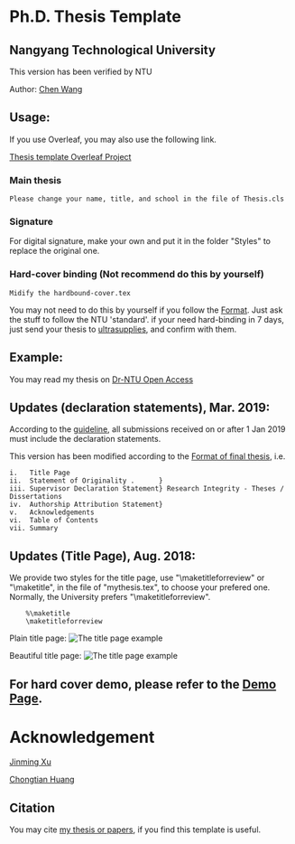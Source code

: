# Ph.D. Thesis Template 
## Nangyang Technological University 

This version has been verified by NTU

Author: [Chen Wang](https://wang-chen.github.io)

## Usage:

 If you use Overleaf, you may also use the following link.

 [Thesis template Overleaf Project](https://v2.overleaf.com/read/hrjsywqdhccp)

    
### Main thesis
    Please change your name, title, and school in the file of Thesis.cls
    
### Signature
   For digital signature, make your own and put it in the folder "Styles" to replace the original one.

### Hard-cover binding (Not recommend do this by yourself)
    Midify the hardbound-cover.tex
   You may not need to do this by yourself if you follow the [Format](https://www.ntu.edu.sg/sasd/oas/ge/Documents/FormatofThesis_Sample_Oct2017.pdf). Just ask the stuff to follow the NTU 'standard'. 
   if your need hard-binding in 7 days, just send your thesis to [ultrasupplies](https://www.ultrasupplies.com.sg/solutions/book-binding/hard-cover-binding), and confirm with them.   
    
    
## Example:
   
   You may read my thesis on [Dr-NTU Open Access](https://dr.ntu.edu.sg/handle/10220/47835)
    
## Updates (declaration statements), Mar. 2019:
    
   According to the [guideline](http://www.ntu.edu.sg/Services/Academic/graduates/ThesisExamination(forresearchstudents)/Pages/Formatoffinalthesis.aspx), all submissions received on or after 1 Jan 2019 must include the declaration statements. 
   
   This version has been modified according to the [Format of final thesis](http://research.ntu.edu.sg/rieo/RI/Pages/Theses--Dissertations.aspx), i.e.
   
    i.   Title Page	
    ii.  Statement of Originality .      }
    iii. Supervisor Declaration Statement} Research Integrity - Theses / Dissertations
    iv.  Authorship Attribution Statement}	
    v.   Acknowledgements	
    vi.  Table of Contents
    vii. Summary

## Updates (Title Page), Aug. 2018:

   We provide two styles for the title page, use "\maketitleforreview" or "\maketitle", in the file of "mythesis.tex", to choose your prefered one. Normally, the University prefers "\maketitleforreview".
        
        %\maketitle
        \maketitleforreview

Plain title page:
![The title page example](https://github.com/wang-chen/thesis_template_ntu/blob/master/Styles/title-page-plain.png)

Beautiful title page:
![The title page example](https://github.com/wang-chen/thesis_template_ntu/blob/master/Styles/title-page.png)

## For hard cover demo, please refer to the [Demo Page](http://www.ntu.edu.sg/sasd/oas/ge/Documents/FormatofThesis_Sample_Oct2017.pdf).

# Acknowledgement

   [Jinming Xu](https://jinmingxu.github.io)

   [Chongtian Huang](https://nerdtomars.github.io/)
   
## Citation

   You may cite [my thesis or papers](https://scholar.googleusercontent.com/citations?view_op=export_citations&user=vZfmKl4AAAAJ&citsig=AMD79ooAAAAAXjSmJJmJElITY3C0pNxb5astgsd8_mzc&hl=en), if you find this template is useful.
